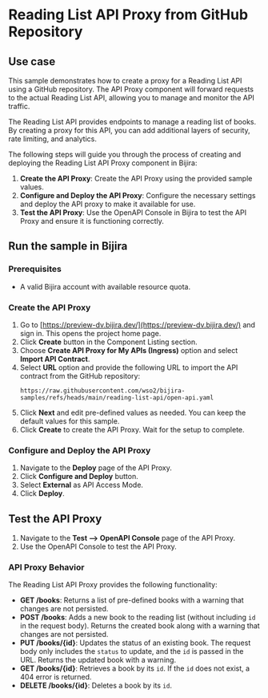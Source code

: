 # Reading List API Proxy from GitHub Repository

## Use case

This sample demonstrates how to create a proxy for a Reading List API using a GitHub repository. 
The API Proxy component will forward requests to the actual Reading List API, allowing you to manage and monitor the API traffic.

The Reading List API provides endpoints to manage a reading list of books. 
By creating a proxy for this API, you can add additional layers of security, rate limiting, and analytics.

The following steps will guide you through the process of creating and deploying the Reading List API Proxy component in Bijira:

1. **Create the API Proxy**: Create the API Proxy using the provided sample values.
2. **Configure and Deploy the API Proxy**: Configure the necessary settings and deploy the API proxy to make it available for use.
3. **Test the API Proxy**: Use the OpenAPI Console in Bijira to test the API Proxy and ensure it is functioning correctly.

## Run the sample in Bijira

### Prerequisites

- A valid Bijira account with available resource quota.

### Create the API Proxy

1. Go to [https://preview-dv.bijira.dev/](https://preview-dv.bijira.dev/) and sign in. This opens the project home page.
2. Click **Create** button in the Component Listing section. 
3. Choose **Create API Proxy for My APIs (Ingress)** option and select **Import API Contract**.
4. Select **URL** option and provide the following URL to import the API contract from the GitHub repository:
   ```
   https://raw.githubusercontent.com/wso2/bijira-samples/refs/heads/main/reading-list-api/open-api.yaml
   ```
5. Click **Next** and edit pre-defined values as needed. You can keep the default values for this sample.
6. Click **Create** to create the API Proxy. Wait for the setup to complete.

### Configure and Deploy the API Proxy

1. Navigate to the **Deploy** page of the API Proxy.
2. Click **Configure and Deploy** button.
3. Select **External** as API Access Mode.
4. Click **Deploy**.

## Test the API Proxy

1. Navigate to the **Test --> OpenAPI Console** page of the API Proxy.
2. Use the OpenAPI Console to test the API Proxy.

### API Proxy Behavior

The Reading List API Proxy provides the following functionality:

- **GET /books**: Returns a list of pre-defined books with a warning that changes are not persisted.
- **POST /books**: Adds a new book to the reading list (without including `id` in the request body). Returns the created book along with a warning that changes are not persisted.
- **PUT /books/{id}**: Updates the status of an existing book. The request body only includes the `status` to update, and the `id` is passed in the URL. Returns the updated book with a warning.
- **GET /books/{id}**: Retrieves a book by its `id`. If the `id` does not exist, a 404 error is returned.
- **DELETE /books/{id}**: Deletes a book by its `id`.